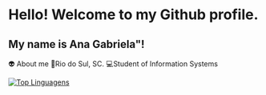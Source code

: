 # Hello! Welcome to my Github profile.

## My name is Ana Gabriela"!

👽  About me
📍Rio do Sul, SC.
💻Student of Information Systems

[![Top Linguagens](https://github-readme-stats.vercel.app/api/top-langs/?username=aagablm&layout=compact)](https://github.com/anuraghazra/github-readme-stats)
